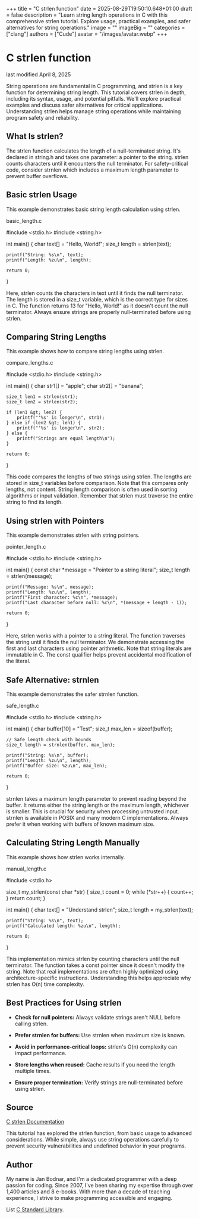 +++
title = "C strlen function"
date = 2025-08-29T19:50:10.648+01:00
draft = false
description = "Learn string length operations in C with this comprehensive strlen tutorial. Explore usage, practical examples, and safer alternatives for string operations."
image = ""
imageBig = ""
categories = ["clang"]
authors = ["Cude"]
avatar = "/images/avatar.webp"
+++

# C strlen function

last modified April 8, 2025

String operations are fundamental in C programming, and strlen is a
key function for determining string length. This tutorial covers
strlen in depth, including its syntax, usage, and potential
pitfalls. We'll explore practical examples and discuss safer alternatives for
critical applications. Understanding strlen helps manage string
operations while maintaining program safety and reliability.

## What Is strlen?

The strlen function calculates the length of a null-terminated
string. It's declared in string.h and takes one parameter: a
pointer to the string. strlen counts characters until it encounters
the null terminator. For safety-critical code, consider strnlen
which includes a maximum length parameter to prevent buffer overflows.

## Basic strlen Usage

This example demonstrates basic string length calculation using
strlen.

basic_length.c
  

#include &lt;stdio.h&gt;
#include &lt;string.h&gt;

int main() {
    char text[] = "Hello, World!";
    size_t length = strlen(text);

    printf("String: %s\n", text);
    printf("Length: %zu\n", length);

    return 0;
}

Here, strlen counts the characters in text until it
finds the null terminator. The length is stored in a size_t
variable, which is the correct type for sizes in C. The function returns 13 for
"Hello, World!" as it doesn't count the null terminator. Always ensure strings
are properly null-terminated before using strlen.

## Comparing String Lengths

This example shows how to compare string lengths using strlen.

compare_lengths.c
  

#include &lt;stdio.h&gt;
#include &lt;string.h&gt;

int main() {
    char str1[] = "apple";
    char str2[] = "banana";

    size_t len1 = strlen(str1);
    size_t len2 = strlen(str2);

    if (len1 &gt; len2) {
        printf("'%s' is longer\n", str1);
    } else if (len2 &gt; len1) {
        printf("'%s' is longer\n", str2);
    } else {
        printf("Strings are equal length\n");
    }

    return 0;
}

This code compares the lengths of two strings using strlen. The
lengths are stored in size_t variables before comparison. Note that
this compares only lengths, not content. String length comparison is often used
in sorting algorithms or input validation. Remember that strlen
must traverse the entire string to find its length.

## Using strlen with Pointers

This example demonstrates strlen with string pointers.

pointer_length.c
  

#include &lt;stdio.h&gt;
#include &lt;string.h&gt;

int main() {
    const char *message = "Pointer to a string literal";
    size_t length = strlen(message);

    printf("Message: %s\n", message);
    printf("Length: %zu\n", length);
    printf("First character: %c\n", *message);
    printf("Last character before null: %c\n", *(message + length - 1));

    return 0;
}

Here, strlen works with a pointer to a string literal. The function
traverses the string until it finds the null terminator. We demonstrate accessing
the first and last characters using pointer arithmetic. Note that string literals
are immutable in C. The const qualifier helps prevent accidental
modification of the literal.

## Safe Alternative: strnlen

This example demonstrates the safer strnlen function.

safe_length.c
  

#include &lt;stdio.h&gt;
#include &lt;string.h&gt;

int main() {
    char buffer[10] = "Test";
    size_t max_len = sizeof(buffer);
    
    // Safe length check with bounds
    size_t length = strnlen(buffer, max_len);

    printf("String: %s\n", buffer);
    printf("Length: %zu\n", length);
    printf("Buffer size: %zu\n", max_len);

    return 0;
}

strnlen takes a maximum length parameter to prevent reading beyond
the buffer. It returns either the string length or the maximum length, whichever
is smaller. This is crucial for security when processing untrusted input.
strnlen is available in POSIX and many modern C implementations.
Always prefer it when working with buffers of known maximum size.

## Calculating String Length Manually

This example shows how strlen works internally.

manual_length.c
  

#include &lt;stdio.h&gt;

size_t my_strlen(const char *str) {
    size_t count = 0;
    while (*str++) {
        count++;
    }
    return count;
}

int main() {
    char text[] = "Understand strlen";
    size_t length = my_strlen(text);

    printf("String: %s\n", text);
    printf("Calculated length: %zu\n", length);

    return 0;
}

This implementation mimics strlen by counting characters until the
null terminator. The function takes a const pointer since it
doesn't modify the string. Note that real implementations are often highly
optimized using architecture-specific instructions. Understanding this helps
appreciate why strlen has O(n) time complexity.

## Best Practices for Using strlen

- **Check for null pointers:** Always validate strings aren't NULL before calling strlen.

- **Prefer strnlen for buffers:** Use strnlen when maximum size is known.

- **Avoid in performance-critical loops:** strlen's O(n) complexity can impact performance.

- **Store lengths when reused:** Cache results if you need the length multiple times.

- **Ensure proper termination:** Verify strings are null-terminated before using strlen.

## Source

[C strlen Documentation](https://en.cppreference.com/w/c/string/byte/strlen)

This tutorial has explored the strlen function, from basic usage to
advanced considerations. While simple, always use string operations carefully to
prevent security vulnerabilities and undefined behavior in your programs.

## Author

My name is Jan Bodnar, and I'm a dedicated programmer with a deep passion for
coding. Since 2007, I've been sharing my expertise through over 1,400 articles
and 8 e-books. With more than a decade of teaching experience, I strive to make
programming accessible and engaging.

List [C Standard Library](/all/#clang-std).